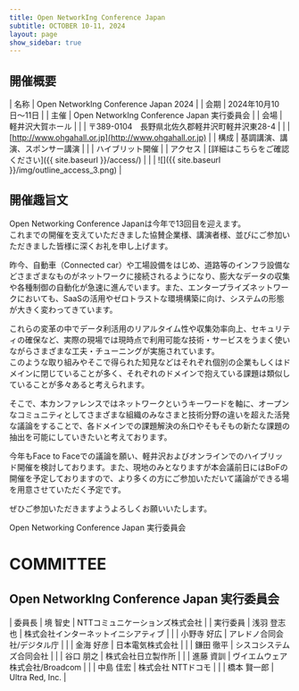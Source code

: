 ```yaml
---
title: Open NetworkIng Conference Japan
subtitle: OCTOBER 10-11, 2024
layout: page
show_sidebar: true
---
```

## 開催概要

| 名称     | Open NetworkIng Conference Japan 2024 |
| 会期     | 2024年10月10日〜11日 |
| 主催     | Open NetworkIng Conference Japan 実行委員会 |
| 会場     | 軽井沢大賀ホール |
|          | 〒389-0104　長野県北佐久郡軽井沢町軽井沢東28-4 |
|          | [http://www.ohgahall.or.jp](http://www.ohgahall.or.jp) |
| 構成     | 基調講演、講演、スポンサー講演 |
|          | ハイブリット開催 |
| アクセス | [詳細はこちらをご確認ください]({{ site.baseurl }}/access/) | 
|          | ![]({{ site.baseurl }}/img/outline_access_3.png) |

## 開催趣旨文

Open Networking Conference Japanは今年で13回目を迎えます。  
これまでの開催を支えていただきました協賛企業様、講演者様、並びにご参加いただきました皆様に深くお礼を申し上げます。

昨今、自動車（Connected car）や工場設備をはじめ、道路等のインフラ設備などさまざまなものがネットワークに接続されるようになり、膨大なデータの収集や各種制御の自動化が急速に進んでいます。また、エンタープライズネットワークにおいても、SaaSの活用やゼロトラストな環境構築に向け、システムの形態が大きく変わってきています。

これらの変革の中でデータ利活用のリアルタイム性や収集効率向上、セキュリティの確保など、実際の現場では現時点で利用可能な技術・サービスをうまく使いながらさまざまな工夫・チューニングが実施されています。  
このような取り組みやそこで得られた知見などはそれぞれ個別の企業もしくはドメインに閉じていることが多く、それぞれのドメインで抱えている課題は類似していることが多々あると考えられます。

そこで、本カンファレンスではネットワークというキーワードを軸に、オープンなコミュニティとしてさまざまな組織のみなさまと技術分野の違いを超えた活発な議論をすることで、各ドメインでの課題解決の糸口やそもそもの新たな課題の抽出を可能にしていきたいと考えております。

今年もFace to Faceでの議論を願い、軽井沢およびオンラインでのハイブリッド開催を検討しております。また、現地のみとなりますが本会議前日にはBoFの開催を予定しておりますので、より多くの方にご参加いただいて議論ができる場を用意させていただく予定です。

ぜひご参加いただきますようよろしくお願いいたします。

Open Networking Conference Japan 実行委員会

# COMMITTEE

## Open NetworkIng Conference Japan 実行委員会

| 委員長   | 境 智史 | NTTコミュニケーションズ株式会社 |
| 実行委員 | 浅羽 登志也 | 株式会社インターネットイニシアティブ |
|          | 小野寺 好広  | アレドノ合同会社/デジタル庁 |
|          | 金海 好彦 | 日本電気株式会社 |
|          | 鎌田 徹平 | シスコシステムズ合同会社 |
|          | 谷口 朋之 | 株式会社日立製作所 |
|          | 進藤 資訓 | ヴイエムウェア株式会社/Broadcom |
|          | 中島 佳宏 | 株式会社 NTTドコモ |
|          | 橋本 賢一郎 | Ultra Red, Inc. |
